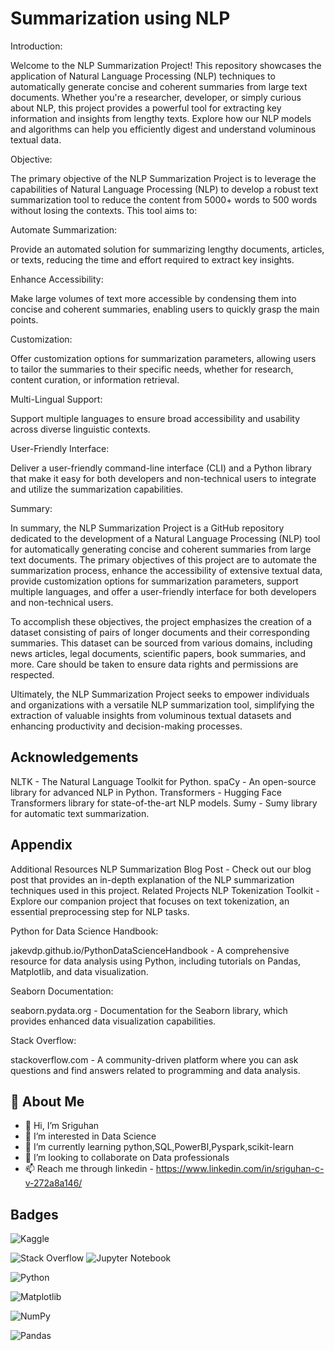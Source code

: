 
# Summarization using NLP

Introduction:

Welcome to the NLP Summarization Project! This repository showcases the application of Natural Language Processing (NLP) techniques to automatically generate concise and coherent summaries from large text documents. Whether you're a researcher, developer, or simply curious about NLP, this project provides a powerful tool for extracting key information and insights from lengthy texts. Explore how our NLP models and algorithms can help you efficiently digest and understand voluminous textual data.

Objective:

The primary objective of the NLP Summarization Project is to leverage the capabilities of Natural Language Processing (NLP) to develop a robust text summarization tool to reduce the content from 5000+ words to 500 words without losing the contexts. This tool aims to:

Automate Summarization:
    
Provide an automated solution for summarizing lengthy documents, articles, or texts, reducing the time and effort required to extract key insights.

Enhance Accessibility:

Make large volumes of text more accessible by condensing them into concise and coherent summaries, enabling users to quickly grasp the main points.

Customization: 

Offer customization options for summarization parameters, allowing users to tailor the summaries to their specific needs, whether for research, content curation, or information retrieval.

Multi-Lingual Support: 

Support multiple languages to ensure broad accessibility and usability across diverse linguistic contexts.

User-Friendly Interface: 

Deliver a user-friendly command-line interface (CLI) and a Python library that make it easy for both developers and non-technical users to integrate and utilize the summarization capabilities.


Summary:

In summary, the NLP Summarization Project is a GitHub repository dedicated to the development of a Natural Language Processing (NLP) tool for automatically generating concise and coherent summaries from large text documents. The primary objectives of this project are to automate the summarization process, enhance the accessibility of extensive textual data, provide customization options for summarization parameters, support multiple languages, and offer a user-friendly interface for both developers and non-technical users.

To accomplish these objectives, the project emphasizes the creation of a dataset consisting of pairs of longer documents and their corresponding summaries. This dataset can be sourced from various domains, including news articles, legal documents, scientific papers, book summaries, and more. Care should be taken to ensure data rights and permissions are respected.

Ultimately, the NLP Summarization Project seeks to empower individuals and organizations with a versatile NLP summarization tool, simplifying the extraction of valuable insights from voluminous textual datasets and enhancing productivity and decision-making processes.
## Acknowledgements


NLTK - The Natural Language Toolkit for Python.
spaCy - An open-source library for advanced NLP in Python.
Transformers - Hugging Face Transformers library for state-of-the-art NLP models.
Sumy - Sumy library for automatic text summarization.


## Appendix

Additional Resources
NLP Summarization Blog Post - Check out our blog post that provides an in-depth explanation of the NLP summarization techniques used in this project.
Related Projects
NLP Tokenization Toolkit - Explore our companion project that focuses on text tokenization, an essential preprocessing step for NLP tasks.

Python for Data Science Handbook: 

jakevdp.github.io/PythonDataScienceHandbook - A comprehensive resource for data analysis using Python, including tutorials on Pandas, Matplotlib, and data visualization.

Seaborn Documentation: 

seaborn.pydata.org - Documentation for the Seaborn library, which provides enhanced data visualization capabilities.

Stack Overflow: 

stackoverflow.com - A community-driven platform where you can ask questions and find answers related to programming and data analysis.

## 🚀 About Me

- 👋 Hi, I’m Sriguhan
- 👀 I’m interested in Data Science
- 🌱 I’m currently learning python,SQL,PowerBI,Pyspark,scikit-learn
- 💞️ I’m looking to collaborate on Data professionals
- 📫 Reach me through linkedin - https://www.linkedin.com/in/sriguhan-c-v-272a8a146/


## Badges

![Kaggle](https://img.shields.io/badge/Kaggle-035a7d?style=for-the-badge&logo=kaggle&logoColor=white)                         

![Stack Overflow](https://img.shields.io/badge/-Stackoverflow-FE7A16?style=for-the-badge&logo=stack-overflow&logoColor=white)	                                       ![Jupyter Notebook](https://img.shields.io/badge/jupyter-%23FA0F00.svg?style=for-the-badge&logo=jupyter&logoColor=white)

![Python](https://img.shields.io/badge/python-3670A0?style=for-the-badge&logo=python&logoColor=ffdd54)

![Matplotlib](https://img.shields.io/badge/Matplotlib-%23ffffff.svg?style=for-the-badge&logo=Matplotlib&logoColor=black)

![NumPy](https://img.shields.io/badge/numpy-%23013243.svg?style=for-the-badge&logo=numpy&logoColor=white)

![Pandas](https://img.shields.io/badge/pandas-%23150458.svg?style=for-the-badge&logo=pandas&logoColor=white)